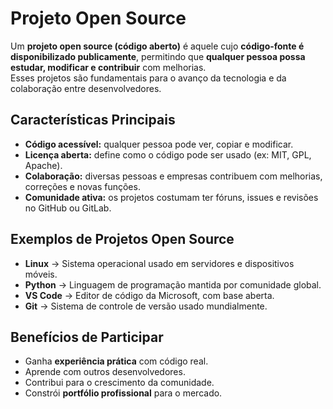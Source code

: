 
# Projeto Open Source
Um **projeto open source (código aberto)** é aquele cujo **código-fonte é disponibilizado publicamente**, permitindo que **qualquer pessoa possa estudar, modificar e contribuir** com melhorias.  
Esses projetos são fundamentais para o avanço da tecnologia e da colaboração entre desenvolvedores.
## Características Principais
- **Código acessível:** qualquer pessoa pode ver, copiar e modificar.
- **Licença aberta:** define como o código pode ser usado (ex: MIT, GPL, Apache).
- **Colaboração:** diversas pessoas e empresas contribuem com melhorias, correções e novas funções.
- **Comunidade ativa:** os projetos costumam ter fóruns, issues e revisões no GitHub ou GitLab.
## Exemplos de Projetos Open Source
- **Linux** → Sistema operacional usado em servidores e dispositivos móveis.
- **Python** → Linguagem de programação mantida por comunidade global.
- **VS Code** → Editor de código da Microsoft, com base aberta.
- **Git** → Sistema de controle de versão usado mundialmente.
## Benefícios de Participar
- Ganha **experiência prática** com código real.
- Aprende com outros desenvolvedores.
- Contribui para o crescimento da comunidade.
- Constrói **portfólio profissional** para o mercado.
